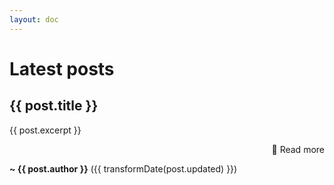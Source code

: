 ```yaml
---
layout: doc
---
```


# Latest posts

<div v-for="post in posts">

<h2><a :href="`${constants.baseUrl}/${post.path}`">{{ post.title }}</a></h2>

{{ post.excerpt }}

<p style="text-align: right"><a :href="`${constants.baseUrl}/${post.path}`">📖 Read more</a></p>

**~ {{ post.author }}** ({{ transformDate(post.updated) }})

</div>

<script setup>
import data from '../../data.json'
import constants from '../../.vitepress/constants.js'

// sort posts
const posts = data['blog'].sort(
  (a, b) => new Date(b.updated) - new Date(a.updated)
)

const transformDate = (date) =>
  new Date(date).toLocaleDateString('en-US', {
    year: 'numeric',
    month: 'long',
    day: 'numeric'
  })
</script>
